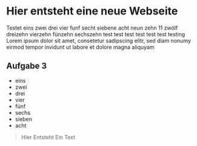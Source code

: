 # Hier entsteht eine neue Webseite
Testet eins zwei drei vier funf secht siebene acht neun zehn 11 zwölf dreizehn vierzehn fünzehn sechszehn test test test test test test testing Lorem ipsum dolor sit amet, consetetur sadipscing elitr, sed diam nonumy eirmod tempor invidunt ut labore et dolore magna aliquyam

## Aufgabe 3
* eins
* zwei
* drei
* vier
* fünf
* sechs
* sieben
* acht
>HIer
>Entsteht 
>Ein 
>Text
